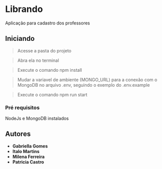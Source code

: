 # Librando
Aplicação para cadastro dos professores

## Iniciando
>Acesse a pasta do projeto

>Abra ela no terminal 

>Execute o comando npm install

>Mudar a variavel de ambiente (MONGO_URL) para a conexão com o MongoDB no arquivo .env, seguindo o exemplo do
 .env.example

>Execute o comando npm run start

### Pré requisitos

NodeJs e MongoDB instalados


## Autores

* **Gabriella Gomes** 
* **Italo Martins** 
* **Milena Ferreira** 
* **Patricia Castro** 

